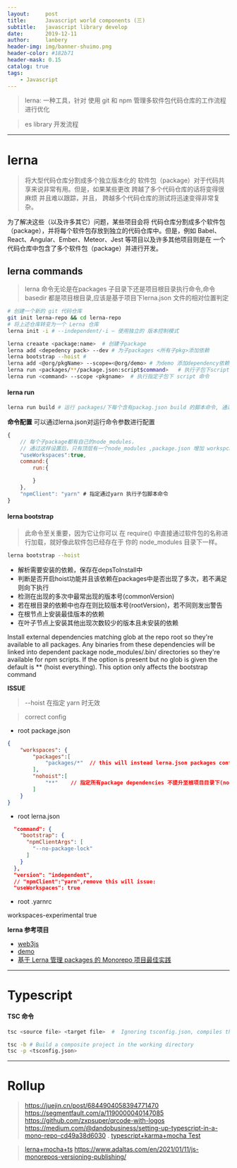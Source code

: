 ```yaml
---
layout:     post
title:      Javascript world components (三)
subtitle:   javascript library develop
date:       2019-12-11
author:     lanbery
header-img: img/banner-shuimo.png
header-color: #182b71
header-mask: 0.15
catalog: true
tags:
    - Javascript 
---
```


> lerna: 一种工具，针对 使用 git 和 npm 管理多软件包代码仓库的工作流程进行优化

> es library 开发流程

---

# lerna

> 将大型代码仓库分割成多个独立版本化的 软件包（package）对于代码共享来说非常有用。但是，如果某些更改 跨越了多个代码仓库的话将变得很 麻烦 并且难以跟踪，并且， 跨越多个代码仓库的测试将迅速变得非常复杂。

为了解决这些（以及许多其它）问题，某些项目会将 代码仓库分割成多个软件包（package），并将每个软件包存放到独立的代码仓库中。但是，例如 Babel、 React、Angular、Ember、Meteor、Jest 等项目以及许多其他项目则是在 一个代码仓库中包含了多个软件包（package）并进行开发。

## lerna commands

> lerna 命令无论是在packages 子目录下还是项目根目录执行命令,命令basedir 都是项目根目录,应该是基于项目下lerna.json 文件的相对位置判定


```bash
# 创建一个新的 git 代码仓库
git init lerna-repo && cd lerna-repo
# 将上述仓库转变为一个 Lerna 仓库
lerna init -i # --independent/-i – 使用独立的 版本控制模式

lerna creaate <package:name>  # 创建子package
lerna add <depedency pack> --dev # 为子packages <所有子pkg>添加依赖 
lerna bootstrap --hoist #
lerna add <@org/pkgName> --scope=<@org/demo> # 为demo 添加dependency依赖
lerna run <packages/**/package.json:script$command>   # 执行子包下script命令
lerna run <command> --scope <pkgname>  # 执行指定子包下 script 命令
```

#### lerna run

```bash
lerna run build # 运行 packages/下每个含有packag.json build 的脚本命令, 通过 -- 进行参数传递
```

**命令配置**
可以通过lerna.json对运行命令参数进行配置

```js
{
    // 每个子package都有自己的node_modules，
    // 通过这样设置后，只有顶层有一个node_modules ,package.json 增加 workspcaes:[]
    "useWorkspaces":true, 
    command:{
        run:{

        }
    },
    "npmClient": "yarn" # 指定通过yarn 执行子包脚本命令
}

```


#### lerna bootstrap 

> 此命令至关重要，因为它让你可以 在 require() 中直接通过软件包的名称进行加载，就好像此软件包已经存在于 你的 node_modules 目录下一样。

```bash
lerna bootstrap --hoist
```

- 解析需要安装的依赖，保存在depsToInstall中
- 判断是否开启hoist功能并且该依赖在packages中是否出现了多次，若不满足则向下执行
- 检测在出现的多次中最常出现的版本号(commonVersion)
- 若在根目录的依赖中也存在则比较版本号(rootVersion)，若不同则发出警告
- 在根节点上安装最佳版本的依赖
- 在叶子节点上安装其他出现次数较少的版本且未安装的依赖

Install external dependencies matching glob at the repo root so they're available to all packages. Any binaries from these dependencies will be linked into dependent package node_modules/.bin/ directories so they're available for npm scripts. If the option is present but no glob is given the default is ** (hoist everything). This option only affects the bootstrap command

**ISSUE**

> --hoist  在指定 yarn 时无效

> correct config

- root package.json 

```json
{
    "workspaces": {
        "packages":[
            "packages/*"  // this will instead lerna.json packages config
        ],
        "nohoist":[
            "**"    // 指定所有package dependencies 不提升至根项目目录下(node_modules)
        ]
    }
}
```

- root lerna.json

```json
  "command": {
    "bootstrap": {
      "npmClientArgs": [
        "--no-package-lock"
      ]
    }
  },
  "version": "independent",
  // "npmClient":"yarn",remove this will issue:
  "useWorkspaces": true
```

- root .yarnrc
> 
workspaces-experimental true



**lerna 参考项目**

- [web3js](https://github.com/ChainSafe/web3.js)
- [demo](https://github.com/nshen/ts-lerna-repo)
- [基于 Lerna 管理 packages 的 Monorepo 项目最佳实践](https://github.com/morrain/lerna-learning)

---
# Typescript

#### TSC 命令

```bash
tsc <source file> <target file>  #  Ignoring tsconfig.json, compiles the specified files with default compiler options

tsc -b # Build a composite project in the working directory
tsc -p <tsconfig.json>

```

---
# Rollup

> https://juejin.cn/post/6844904058394771470
> https://segmentfault.com/a/1190000040147085
> https://github.com/zxpsuper/qrcode-with-logos
> https://medium.com/@dandobusiness/setting-up-typescript-in-a-mono-repo-cd49a38d6030
. [typescript+karma+mocha Test](https://blog.crimx.com/2019/06/19/%E6%90%AD%E5%BB%BA-karma-mocha-chai-%E6%B5%8B%E8%AF%95-typescript-%E9%A1%B9%E7%9B%AE/)

> [lerna+mocha+ts](https://scriptable.com/blog/typescript-lerna-monorepo-setup)
> https://www.adaltas.com/en/2021/01/11/js-monorepos-versioning-publishing/

